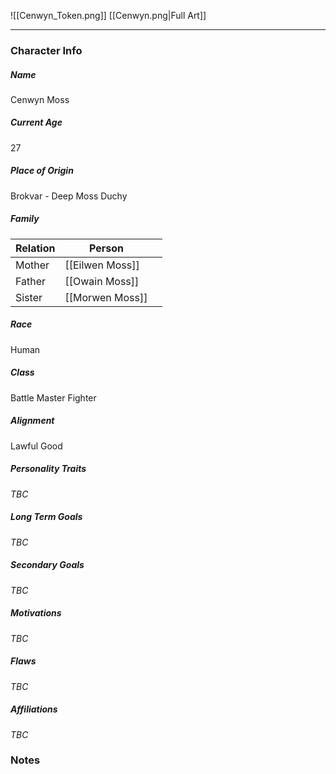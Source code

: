 ![[Cenwyn_Token.png]]
[[Cenwyn.png|Full Art]]

---
### Character Info
##### Name 
Cenwyn Moss
##### Current Age
27
##### Place of Origin
Brokvar - Deep Moss Duchy
##### Family
| Relation | Person |  |
| ---- | ---- | ---- |
| Mother | [[Eilwen Moss]] |  |
| Father | [[Owain Moss]] |  |
| Sister | [[Morwen Moss]] |  |

##### Race
Human
##### Class
Battle Master Fighter
##### Alignment
Lawful Good
##### Personality Traits
*TBC*
##### Long Term Goals
*TBC*
##### Secondary Goals
*TBC*
##### Motivations
*TBC*
##### Flaws
*TBC*
##### Affiliations
*TBC*
### Notes

